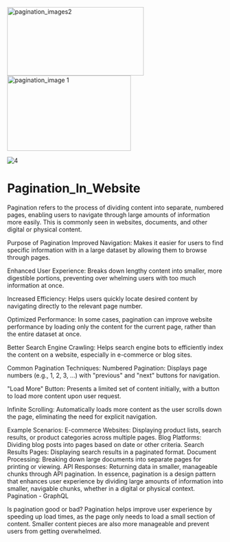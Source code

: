 <img width="318" height="159" alt="pagination_images2" src="https://github.com/user-attachments/assets/bd9ebfed-0b7f-420b-94b4-cf5fb2fa576f" />

<img width="288" height="175" alt="pagination_image 1" src="https://github.com/user-attachments/assets/0049483d-532b-4cb5-a90a-0699ea0b15dd" />

![4](https://github.com/user-attachments/assets/3dcc0b2e-19db-4a2d-be17-95433b6896d1)
# Pagination_In_Website
Pagination refers to the process of dividing content into separate, numbered pages, enabling users to navigate through large amounts of information more easily. This is commonly seen in websites, documents, and other digital or physical content. 

Purpose of Pagination
Improved Navigation: Makes it easier for users to find specific information with in a large dataset by allowing them to browse through pages. 

Enhanced User Experience: Breaks down lengthy content into smaller, more digestible portions, preventing over whelming users with too much information at once. 

Increased Efficiency: Helps users quickly locate desired content by navigating directly to the relevant page number. 

Optimized Performance: In some cases, pagination can improve website performance by loading only the content for the current page, rather than the entire dataset at once. 

Better Search Engine Crawling: Helps search engine bots to efficiently index the content on a website, especially in e-commerce or blog sites. 

Common Pagination Techniques:
Numbered Pagination: Displays page numbers (e.g., 1, 2, 3, ...) with "previous" and "next" buttons for navigation. 

"Load More" Button: Presents a limited set of content initially, with a button to load more content upon user request. 

Infinite Scrolling: Automatically loads more content as the user scrolls down the page, eliminating the need for explicit navigation. 

Example Scenarios:
E-commerce Websites: Displaying product lists, search results, or product categories across multiple pages. 
Blog Platforms: Dividing blog posts into pages based on date or other criteria. 
Search Results Pages: Displaying search results in a paginated format. 
Document Processing: Breaking down large documents into separate pages for printing or viewing. 
API Responses: Returning data in smaller, manageable chunks through API pagination. 
In essence, pagination is a design pattern that enhances user experience by dividing large amounts of information into smaller, navigable chunks, whether in a digital or physical context. 
Pagination - GraphQL

Is pagination good or bad?
Pagination helps improve user experience by speeding up load times, as the page only needs to load a small section of content. Smaller content pieces are also more manageable and prevent users from getting overwhelmed.

